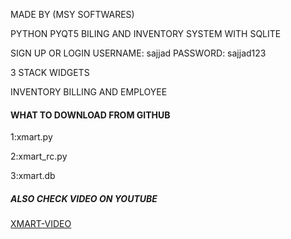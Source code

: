 MADE BY (MSY SOFTWARES)


PYTHON PYQT5 BILING AND INVENTORY SYSTEM WITH SQLITE

SIGN UP OR LOGIN
USERNAME: sajjad PASSWORD: sajjad123


3 STACK WIDGETS


INVENTORY BILLING AND EMPLOYEE

####   WHAT TO DOWNLOAD   FROM GITHUB   ####

1:xmart.py

2:xmart_rc.py

3:xmart.db


 #####      ALSO CHECK VIDEO  ON YOUTUBE ######
 <a href=https://youtu.be/BzJhUSNZBJY>XMART-VIDEO</a>


